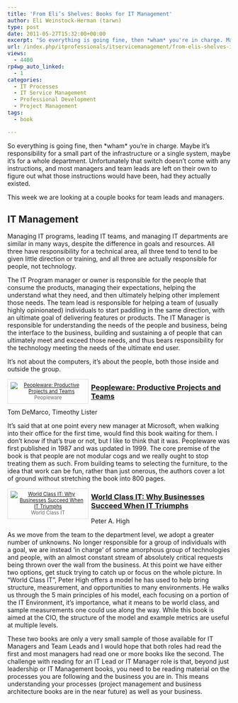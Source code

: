 ```yaml
---
title: 'From Eli’s Shelves: Books for IT Management'
author: Eli Weinstock-Herman (tarwn)
type: post
date: 2011-05-27T15:32:00+00:00
excerpt: "So everything is going fine, then *wham* you're in charge. Maybe it's responsibility for a small part of the infrastructure or a single system, maybe it's for a whole department. Unfortunately that switch doesn't come with any instructions, and most managers and team leads are left on their own to figure out what those instructions would have been, had they actually existed."
url: /index.php/itprofessionals/itservicemanagement/from-elis-shelves-it-management/
views:
  - 4400
rp4wp_auto_linked:
  - 1
categories:
  - IT Processes
  - IT Service Management
  - Professional Development
  - Project Management
tags:
  - book

---
```

So everything is going fine, then \*wham\* you&#8217;re in charge. Maybe it&#8217;s responsibility for a small part of the infrastructure or a single system, maybe it&#8217;s for a whole department. Unfortunately that switch doesn&#8217;t come with any instructions, and most managers and team leads are left on their own to figure out what those instructions would have been, had they actually existed.

This week we are looking at a couple books for team leads and managers.

## IT Management

Managing IT programs, leading IT teams, and managing IT departments are similar in many ways, despite the difference in goals and resources. All three have responsibility for a technical area, all three tend to tend to be given little direction or training, and all three are actually responsible for people, not technology. 

The IT Program manager or owner is responsible for the people that consume the products, managing their expectations, helping the understand what they need, and then ultimately helping other implement those needs. The team lead is responsible for helping a team of (usually highly opinionated) individuals to start paddling in the same direction, with an ultimate goal of delivering features or products. The IT Manager is responsible for understanding the needs of the people and business, being the interface to the business, building and sustaining a of people that can ultimately meet and exceed those needs, and thus bears responsibility for the technology meeting the needs of the ultimate end user.

It&#8217;s not about the computers, it&#8217;s about the people, both those inside and outside the group. 

<div style="float: left; padding: .5em; width: 170px; margin: 0em .5em .5em 0px; border: 1px solid #dddddd; color: #666666; font-size: .8em; text-align: center; position: relative;">
  <a href="http://www.amazon.com/Peopleware-Productive-Projects-Teams-Second/dp/0932633439" title="Peopleware: Productive Projects and Teams"><img src="http://www.tiernok.com/_n_images/books/pppat.jpg" alt="Peopleware: Productive Projects and Teams" /></a><br /> Peopleware
</div>

### [Peopleware: Productive Projects and Teams][1]  
Tom DeMarco, Timeothy Lister

It&#8217;s said that at one point every new manager at Microsoft, when walking into their office for the first time, would find this book waiting for them. I don&#8217;t know if that&#8217;s true or not, but I like to think that it was. Peopleware was first published in 1987 and was updated in 1999. The core premise of the book is that people are not modular cogs and we really ought to stop treating them as such. From building teams to selecting the furniture, to the idea that work can be fun, rather than just onerous, the authors cover a lot of ground without stretching the book into 800 pages. <br style="clear: left" />

<div style="float: left; padding: .5em; width: 170px; margin: 0em .5em .5em 0px; border: 1px solid #dddddd; color: #666666; font-size: .8em; text-align: center; position: relative;">
  <a href="http://www.amazon.com/World-Class-Businesses-Succeed-Triumphs/dp/0470450185/ref=sr_1_1?ie=UTF8&s=books&qid=1266457090&sr=1-1" title="World Class IT: Why Businesses Succeed When IT Triumphs at Amazon"><img src="http://www.tiernok.com/_n_images/books/wci.jpg" alt="World Class IT: Why Businesses Succeed When IT Triumphs" /></a><br /> World Class IT
</div>

### [World Class IT: Why Businesses Succeed When IT Triumphs][2]  
Peter A. High

As we move from the team to the department level, we adopt a greater number of unknowns. No longer responsible for a group of individuals with a goal, we are instead &#8216;in charge&#8217; of some amorphous group of technologies and people, with an almost constant stream of absolutely critical requests being thrown over the wall from the business. At this point we have either two options, get stuck trying to catch up or focus on the whole picture. In &#8220;World Class IT&#8221;, Peter High offers a model he has used to help bring structure, measurement, and opportunities to many environments. He walks us through the 5 main principles of his model, each focusing on a portion of the IT Environment, it&#8217;s importance, what it means to be world class, and sample measurements one could use along the way. While this book is aimed at the CIO, the structure of the model and example metrics are useful at multiple levels.

These two books are only a very small sample of those available for IT Managers and Team Leads and I would hope that both roles had read the first and most managers had read one or more books like the second. The challenge with reading for an IT Lead or IT Manager role is that, beyond just leadership or IT Management books, you need to be reading material on the processes you are following and the business you are in. This means understanding your processes (project management and business architecture books are in the near future) as well as your business.

 [1]: http://www.amazon.com/Peopleware-Productive-Projects-Teams-Second/dp/0932633439 "Peopleware: Productive Projects and Teams as Amazon"
 [2]: http://www.amazon.com/World-Class-Businesses-Succeed-Triumphs/dp/0470450185/ref=sr_1_1?ie=UTF8&s=books&qid=1266457090&sr=1-1 "World Class IT: Why Businesses Succeed When IT Triumphs"